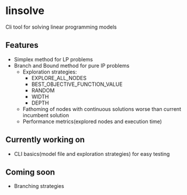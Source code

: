 # linsolve
Cli tool for solving linear programming models

## Features
* Simplex method for LP problems
* Branch and Bound method for pure IP problems
    * Exploration strategies:
        * EXPLORE_ALL_NODES
        * BEST_OBJECTIVE_FUNCTION_VALUE
        * RANDOM
        * WIDTH
        * DEPTH
    * Fathoming of nodes with continuous solutions worse than current incumbent solution
    * Performance metrics(explored nodes and execution time)

## Currently working on
* CLI basics(model file and exploration strategies) for easy testing

## Coming soon
* Branching strategies

